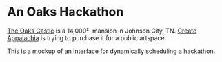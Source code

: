 # An Oaks Hackathon

[The Oaks Castle](http://oakscastle.org) is a 14,000²' mansion in Johnson City, TN. [Create Appalachia](http://createappalachia.org) is trying to purchase it for a public artspace.

This is a mockup of an interface for dynamically scheduling a hackathon.
